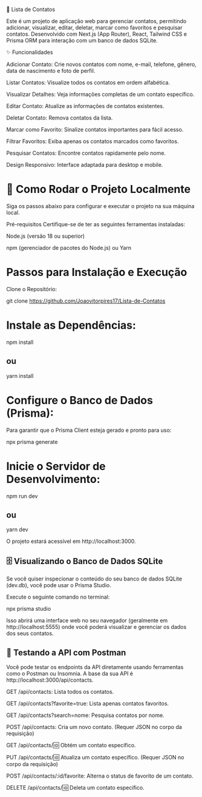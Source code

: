 📝 Lista de Contatos

Este é um projeto de aplicação web para gerenciar contatos, permitindo adicionar, visualizar, editar, deletar, marcar como favoritos e pesquisar contatos. Desenvolvido com 
Next.js (App Router), React, Tailwind CSS e Prisma ORM para interação com um banco de dados SQLite.


✨ Funcionalidades

Adicionar Contato: Crie novos contatos com nome, e-mail, telefone, gênero, data de nascimento e foto de perfil.

Listar Contatos: Visualize todos os contatos em ordem alfabética.

Visualizar Detalhes: Veja informações completas de um contato específico.

Editar Contato: Atualize as informações de contatos existentes.

Deletar Contato: Remova contatos da lista.

Marcar como Favorito: Sinalize contatos importantes para fácil acesso.

Filtrar Favoritos: Exiba apenas os contatos marcados como favoritos.

Pesquisar Contatos: Encontre contatos rapidamente pelo nome.

Design Responsivo: Interface adaptada para desktop e mobile.




# 🚀 Como Rodar o Projeto Localmente

Siga os passos abaixo para configurar e executar o projeto na sua máquina local.

Pré-requisitos
Certifique-se de ter as seguintes ferramentas instaladas:

Node.js (versão 18 ou superior)

npm (gerenciador de pacotes do Node.js) ou Yarn



# Passos para Instalação e Execução
Clone o Repositório:

git clone https://github.com/Joaovitorpires17/Lista-de-Contatos


# Instale as Dependências:

npm install
## ou
yarn install



# Configure o Banco de Dados (Prisma):

Para garantir que o Prisma Client esteja gerado e pronto para uso:

npx prisma generate



# Inicie o Servidor de Desenvolvimento:

npm run dev
## ou
yarn dev



O projeto estará acessível em http://localhost:3000.




## 🗄️ Visualizando o Banco de Dados SQLite
Se você quiser inspecionar o conteúdo do seu banco de dados SQLite (dev.db), você pode usar o Prisma Studio.

Execute o seguinte comando no terminal:

npx prisma studio

Isso abrirá uma interface web no seu navegador (geralmente em http://localhost:5555) onde você poderá visualizar e gerenciar os dados dos seus contatos.




## 🧪 Testando a API com Postman
Você pode testar os endpoints da API diretamente usando ferramentas como o Postman ou Insomnia. A base da sua API é http://localhost:3000/api/contacts.

GET /api/contacts: Lista todos os contatos.

GET /api/contacts?favorite=true: Lista apenas contatos favoritos.

GET /api/contacts?search=nome: Pesquisa contatos por nome.

POST /api/contacts: Cria um novo contato. (Requer JSON no corpo da requisição)

GET /api/contacts/:id: Obtém um contato específico.

PUT /api/contacts/:id: Atualiza um contato específico. (Requer JSON no corpo da requisição)

POST /api/contacts/:id/favorite: Alterna o status de favorito de um contato.

DELETE /api/contacts/:id: Deleta um contato específico.
